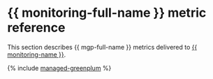 # {{ monitoring-full-name }} metric reference

This section describes {{ mgp-full-name }} metrics delivered to [{{ monitoring-name }}](../monitoring/).

{% include [managed-greenplum](../_includes/monitoring/metrics-ref/managed-greenplum.md) %}